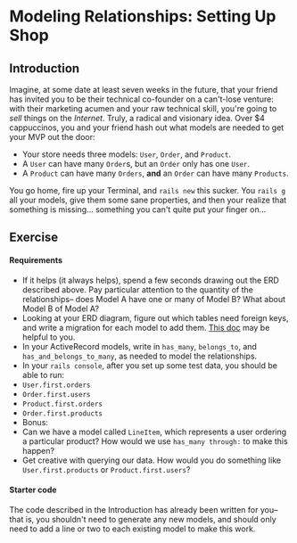 # Modeling Relationships: Setting Up Shop

## Introduction

Imagine, at some date at least seven weeks in the future, that your friend has invited you to be their technical co-founder on a can't-lose venture: with their marketing acumen and your raw technical skill, you're going to *sell* things on the *Internet*. Truly, a radical and visionary idea. Over $4 cappuccinos, you and your friend hash out what models are needed to get your MVP out the door:

* Your store needs three models: `User`, `Order`, and `Product`.
* A `User` can have many `Order`s, but an `Order` only has one `User`.
* A `Product` can have many `Orders`, **and** an `Order` can have many `Products`. 

You go home, fire up your Terminal, and `rails new` this sucker. You `rails g` all your models, give them some sane properties, and then your realize that something is missing... something you can't quite put your finger on...

## Exercise

#### Requirements
* If it helps (it always helps), spend a few seconds drawing out the ERD described above. Pay particular attention to the quantity of the relationships– does Model A have one or many of Model B? What about Model B of Model A?
* Looking at your ERD diagram, figure out which tables need foreign keys, and write a migration for each model to add them. [This doc](http://apidock.com/rails/v4.2.1/ActiveRecord/ConnectionAdapters/SchemaStatements/add_reference) may be helpful to you.
* In your ActiveRecord models, write in `has_many`, `belongs_to`, and `has_and_belongs_to_many`, as needed to model the relationships.
* In your `rails console`, after you set up some test data, you should be able to run:
* `User.first.orders`
* `Order.first.users`
* `Product.first.orders`
* `Order.first.products`
* Bonus:
* Can we have a model called `LineItem`, which represents a user ordering a particular product? How would we use `has_many through:` to make this happen?
* Get creative with querying our data. How would you do something like `User.first.products` or `Product.first.users`?


#### Starter code

The code described in the Introduction has already been written for you– that is, you shouldn't need to generate any new models, and should only need to add a line or two to each existing model to make this work. 

